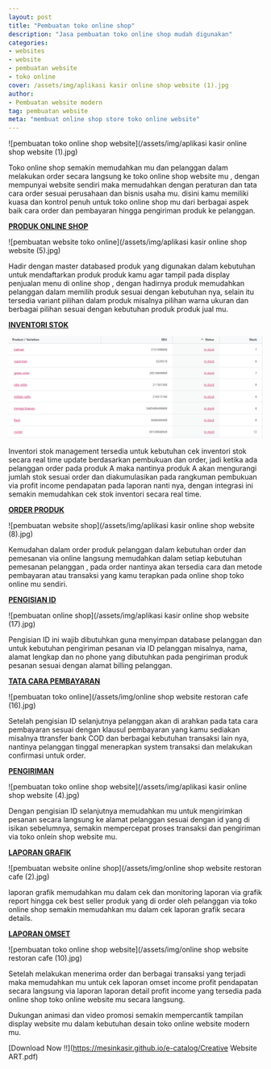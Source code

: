 ```yaml
---
layout: post
title: "Pembuatan toko online shop"
description: "Jasa pembuatan toko online shop mudah digunakan"
categories: 
- websites
- website
- pembuatan website
- toko online
cover: /assets/img/aplikasi kasir online shop website (1).jpg
author:
- Pembuatan website modern
tag: pembuatan website
meta: "membuat online shop store toko online website"
---
```

  ![pembuatan toko online shop website](/assets/img/aplikasi kasir online shop website (1).jpg)

Toko online shop semakin memudahkan mu dan pelanggan dalam melakukan order secara langsung ke toko online shop website mu , dengan mempunyai website sendiri maka memudahkan dengan peraturan dan tata cara order sesuai perusahaan dan bisnis usaha mu. disini kamu memiliki kuasa dan kontrol penuh untuk toko online shop mu dari berbagai aspek baik cara order dan pembayaran hingga pengiriman produk ke pelanggan.

**[PRODUK ONLINE SHOP](/website/2020/03/19/tokooonline-shop.html)**

 ![pembuatan website toko online](/assets/img/aplikasi kasir online shop website (5).jpg)

Hadir dengan master databased produk yang digunakan dalam kebutuhan untuk mendaftarkan produk produk kamu agar tampil pada display penjualan menu di online shop , dengan hadirnya produk memudahkan pelanggan dalam memilih produk sesuai dengan kebutuhan nya, selain itu tersedia variant pilihan dalam produk misalnya pilihan warna ukuran dan berbagai pilihan sesuai dengan kebutuhan produk produk jual mu.


**[INVENTORI STOK](/website/2020/03/19/tokooonline-shop.html)**

 ![pembuatan online shop website](/assets/img/onlineshopstok.png)

Inventori stok management tersedia untuk kebutuhan cek inventori stok secara real time update berdasarkan pembukuan dan order, jadi ketika ada pelanggan order pada produk A maka nantinya produk A akan mengurangi jumlah stok sesuai order dan diakumulasikan pada rangkuman pembukuan via profit income pendapatan pada laporan nanti nya, dengan integrasi ini semakin memudahkan cek stok inventori secara real time.


**[ORDER PRODUK](/website/2020/03/19/tokooonline-shop.html)**

 ![pembuatan website shop](/assets/img/aplikasi kasir online shop website (8).jpg)

Kemudahan dalam order produk pelanggan dalam kebutuhan order dan pemesanan via online langsung memudahkan dalam setiap kebutuhan pemesanan pelanggan , pada order nantinya akan tersedia cara dan metode pembayaran atau transaksi yang kamu terapkan pada online shop toko online mu sendiri.


**[PENGISIAN ID](/website/2020/03/19/tokooonline-shop.html)**

 ![pembuatan online shop](/assets/img/aplikasi kasir online shop website (17).jpg)

Pengisian ID ini wajib dibutuhkan guna menyimpan database pelanggan dan untuk kebutuhan pengiriman pesanan via ID pelanggan misalnya, nama, alamat lengkap dan no phone yang dibutuhkan pada pengiriman produk pesanan sesuai dengan alamat billing pelanggan.


**[TATA CARA PEMBAYARAN](/website/2020/03/19/tokooonline-shop.html)**

 ![pembuatan toko online](/assets/img/online shop website restoran cafe (16).jpg)

Setelah pengisian ID selanjutnya pelanggan akan di arahkan pada tata cara pembayaran sesuai dengan klausul pembayaran yang kamu sediakan misalnya ttransfer bank COD dan berbagai kebutuhan transaksi lain nya, nantinya pelanggan tinggal menerapkan system transaksi dan melakukan confirmasi untuk order.


**[PENGIRIMAN](/website/2020/03/19/tokooonline-shop.html)**

 ![pembuatan toko online shop website](/assets/img/aplikasi kasir online shop website (4).jpg)

Dengan pengisian ID selanjutnya memudahkan mu untuk mengirimkan pesanan secara langsung ke alamat pelanggan sesuai dengan id yang di isikan sebelumnya, semakin mempercepat proses transaksi dan pengiriman via toko onlein shop website mu.


**[LAPORAN GRAFIK](/website/2020/03/19/tokooonline-shop.html)**

 ![pembuatan website online shop](/assets/img/online shop website restoran cafe (2).jpg)

laporan grafik memudahkan mu dalam cek dan monitoring laporan via grafik report hingga cek best seller produk yang di order oleh pelanggan via toko online shop semakin memudahkan mu dalam cek laporan grafik secara details.


**[LAPORAN OMSET](/website/2020/03/19/tokooonline-shop.html)**

 ![pembuatan toko online shop website](/assets/img/online shop website restoran cafe (10).jpg)

Setelah melakukan menerima order dan berbagai transaksi yang terjadi maka memudahkan mu untuk cek laporan omset income profit pendapatan secara langsung via laporan laporan detail profit income yang tersedia pada online shop toko online website mu secara langsung.


Dukungan animasi dan video promosi semakin mempercantik tampilan display website mu dalam kebutuhan desain toko online website modern mu.


 [Download Now !!](https://mesinkasir.github.io/e-catalog/Creative Website ART.pdf)